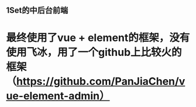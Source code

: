 ## 1Set的中后台前端

# 最终使用了vue + element的框架，没有使用飞冰，用了一个github上比较火的框架（https://github.com/PanJiaChen/vue-element-admin）